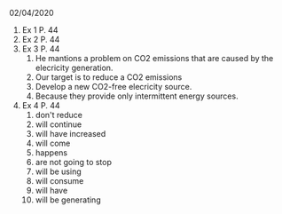 02/04/2020
1. Ex 1 P. 44
2. Ex 2 P. 44
3. Ex 3 P. 44
    1. He mantions a problem on CO2 emissions that are caused by the elecricity generation.
    2. Our target is to  reduce a CO2 emissions
    3. Develop a new CO2-free elecricity source.
    4. Because they provide only intermittent energy sources.
4. Ex 4 P. 44
     1. don't reduce
     1. will continue
     2. will have increased
     3. will come
     4. happens
     5. are not going to stop
     6. will be using
     7. will consume
     8. will have
     9.  will be generating
    
    
    
       
    
        